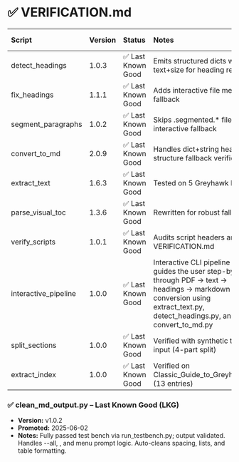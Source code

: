 # ✅ VERIFICATION.md

| Script               | Version   | Status             | Notes                                                                                                                                                                          | Last Verified    |
|:---------------------|:----------|:-------------------|:-------------------------------------------------------------------------------------------------------------------------------------------------------------------------------|:-----------------|
| detect_headings      | 1.0.3     | ✅ Last Known Good | Emits structured dicts with text+size for heading repair                                                                                                                       | 2025-06-02       |
| fix_headings         | 1.1.1     | ✅ Last Known Good | Adds interactive file menu fallback                                                                                                                                            | 2025-06-02       |
| segment_paragraphs   | 1.0.2     | ✅ Last Known Good | Skips .segmented.* files, interactive fallback                                                                                                                                 | 2025-06-02       |
| convert_to_md        | 2.0.9     | ✅ Last Known Good | Handles dict+string headings, structure fallback verified                                                                                                                      | 2025-06-02       |
| extract_text         | 1.6.3     | ✅ Last Known Good | Tested on 5 Greyhawk PDFs                                                                                                                                                      | 2025-05-31 09:45 |
| parse_visual_toc     | 1.3.6     | ✅ Last Known Good | Rewritten for robust fallback                                                                                                                                                  | 2025-06-01 08:05 |
| verify_scripts       | 1.0.1     | ✅ Last Known Good | Audits script headers and VERIFICATION.md                                                                                                                                      | 2025-06-01 10:14 |
| interactive_pipeline | 1.0.0     | ✅ Last Known Good | Interactive CLI pipeline that guides the user step-by-step through PDF → text → headings → markdown conversion using extract_text.py, detect_headings.py, and convert_to_md.py | 2025-06-02       |
| split_sections       | 1.0.0     | ✅ Last Known Good | Verified with synthetic test input (4-part split)                                                                                                                              | 2025-06-01       |
| extract_index        | 1.0.0     | ✅ Last Known Good | Verified on Classic_Guide_to_Greyhawk.txt (13 entries)                                                                                                                         | 2025-06-01       |

### ✅ clean_md_output.py – Last Known Good (LKG)

- **Version:** v1.0.2
- **Promoted:** 2025-06-02
- **Notes:** Fully passed test bench via run_testbench.py; output validated. Handles --all, <filename>, and menu prompt logic. Auto-cleans spacing, lists, and table formatting.

